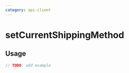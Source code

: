```yaml
---
category: api-client
---
```


# setCurrentShippingMethod

<!-- PLACEHOLDER_DESCRIPTION -->

## Usage

```ts
// TODO: add example
```
